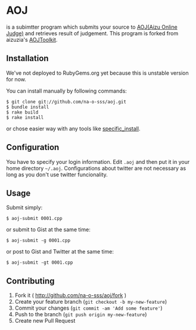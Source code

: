 # AOJ

is a subimtter program which submits your source to [AOJ(Aizu Online Judge)](http://judge.u-aizu.ac.jp/onlinejudge/) and retrieves result of judgement. 
This program is forked from aizuzia's [AOJToolkit](http://d.hatena.ne.jp/Tayama/20101207/1291727425). 

## Installation

We've not deployed to RubyGems.org yet because this is unstable version for now.

You can install manually by following commands: 
```
$ git clone git://github.com/na-o-sss/aoj.git
$ bundle install
$ rake build
$ rake install
```
or chose easier way with any tools like [specific\_install](https://github.com/rdp/specific_install).

## Configuration
You have to specify your login information. Edit `.aoj` and then put it in your home directory `~/.aoj`.
Configurations about twitter are not necessary as long as you don't use twitter funcionality.

## Usage

Submit simply:
```
$ aoj-submit 0001.cpp
```
or submit to Gist at the same time:
```
$ aoj-submit -g 0001.cpp
```
or post to Gist and Twitter at the same time:
```
$ aoj-submit -gt 0001.cpp
```

## Contributing

1. Fork it ( http://github.com/na-o-sss/aoj/fork )
2. Create your feature branch (`git checkout -b my-new-feature`)
3. Commit your changes (`git commit -am 'Add some feature'`)
4. Push to the branch (`git push origin my-new-feature`)
5. Create new Pull Request
